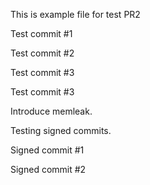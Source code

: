 This is example file for test PR2

Test commit #1

Test commit #2

Test commit #3

Test commit #3

Introduce memleak.

Testing signed commits.

Signed commit #1

Signed commit #2